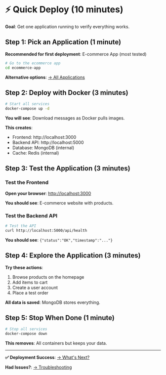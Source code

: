 # ⚡ Quick Deploy (10 minutes)

**Goal**: Get one application running to verify everything works.

## Step 1: Pick an Application (1 minute)

**Recommended for first deployment**: E-commerce App (most tested)

```bash
# Go to the ecommerce app
cd ecommerce-app
```

**Alternative options**: [→ All Applications](./applications-overview.md)

## Step 2: Deploy with Docker (3 minutes)

```bash
# Start all services
docker-compose up -d
```

**You will see**: Download messages as Docker pulls images.

**This creates**:
- Frontend: http://localhost:3000
- Backend API: http://localhost:5000  
- Database: MongoDB (internal)
- Cache: Redis (internal)

## Step 3: Test the Application (3 minutes)

### Test the Frontend
**Open your browser**: [http://localhost:3000](http://localhost:3000)

**You should see**: E-commerce website with products.

### Test the Backend API
```bash
# Test the API
curl http://localhost:5000/api/health
```

**You should see**: `{"status":"OK","timestamp":"..."}`

## Step 4: Explore the Application (3 minutes)

**Try these actions**:
1. Browse products on the homepage
2. Add items to cart
3. Create a user account
4. Place a test order

**All data is saved**: MongoDB stores everything.

## Step 5: Stop When Done (1 minute)

```bash
# Stop all services
docker-compose down
```

**This removes**: All containers but keeps your data.

---

**✅ Deployment Success**: [→ What's Next?](./next-steps.md)

**Had Issues?**: [→ Troubleshooting](./troubleshooting.md)